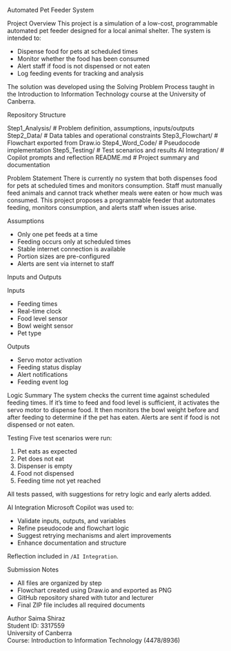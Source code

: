 Automated Pet Feeder System

Project Overview
This project is a simulation of a low-cost, programmable automated pet feeder designed for a local animal shelter. The system is intended to:
- Dispense food for pets at scheduled times
- Monitor whether the food has been consumed
- Alert staff if food is not dispensed or not eaten
- Log feeding events for tracking and analysis

The solution was developed using the Solving Problem Process taught in the Introduction to Information Technology course at the University of Canberra.

Repository Structure

 Step1_Analysis/ # Problem definition, assumptions, inputs/outputs 
 Step2_Data/ # Data tables and operational constraints 
 Step3_Flowchart/ # Flowchart exported from Draw.io 
 Step4_Word_Code/ # Pseudocode implementation 
 Step5_Testing/ # Test scenarios and results 
 AI Integration/ # Copilot prompts and reflection 
 README.md # Project summary and documentation

Problem Statement
There is currently no system that both dispenses food for pets at scheduled times and monitors consumption. Staff must manually feed animals and cannot track whether meals were eaten or how much was consumed. This project proposes a programmable feeder that automates feeding, monitors consumption, and alerts staff when issues arise.


Assumptions
- Only one pet feeds at a time
- Feeding occurs only at scheduled times
- Stable internet connection is available
- Portion sizes are pre-configured
- Alerts are sent via internet to staff

Inputs and Outputs

Inputs
- Feeding times
- Real-time clock
- Food level sensor
- Bowl weight sensor
- Pet type

Outputs
- Servo motor activation
- Feeding status display
- Alert notifications
- Feeding event log

Logic Summary
The system checks the current time against scheduled feeding times. If it’s time to feed and food level is sufficient, it activates the servo motor to dispense food. It then monitors the bowl weight before and after feeding to determine if the pet has eaten. Alerts are sent if food is not dispensed or not eaten.


Testing
Five test scenarios were run:
1. Pet eats as expected 
2. Pet does not eat 
3. Dispenser is empty 
4. Food not dispensed
5. Feeding time not yet reached 

All tests passed, with suggestions for retry logic and early alerts added.

AI Integration
Microsoft Copilot was used to:
- Validate inputs, outputs, and variables
- Refine pseudocode and flowchart logic
- Suggest retrying mechanisms and alert improvements
- Enhance documentation and structure

Reflection included in `/AI Integration`.

Submission Notes
- All files are organized by step
- Flowchart created using Draw.io and exported as PNG
- GitHub repository shared with tutor and lecturer
- Final ZIP file includes all required documents




Author
Saima Shiraz  
Student ID: 3317559  
University of Canberra  
Course: Introduction to Information Technology (4478/8936)



